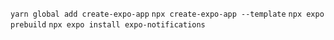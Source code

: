 `yarn global add create-expo-app`
`npx create-expo-app --template`
`npx expo prebuild`
`npx expo install expo-notifications`
